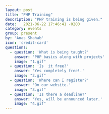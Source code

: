 ```yaml
---
layout: post
title: "PHP Training"
description: "PHP training is being given."
date:   2021-06-22 17:46:41 -0200
category: events
group: present
by: 'Anas Shahab'
icon: 'credit-card'
questions:
  - question: 'What is being taught?'
    answer: 'PHP basics along with projects'
    image: "1.gif"
  - question: 'Is  it free?'
    answer: 'Yes completely free!.'
    image: "2.gif"
  - question: 'Where can I register?'
    answer: 'On our website.'
    image: "3.gif"
  - question: 'Is there a deadline?'
    answer: 'Yes, will be announced later.'
    image: "4.gif"
---
```

